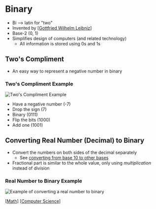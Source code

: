 # Binary

- Bi --> latin for "two"
- Invented by [[Gottfried Wilhelm Leibniz]]
- Base-2 (0, 1)
- Simplifies design of computers (and related technology)
  - All information is stored using 0s and 1s

## Two's Compliment

- An easy way to represent a negative number in binary

### Two's Compliment Example

![Two's Compliment Example](/assets/second-brain/2020-09-17-16-56-19.png)

- Have a negative number (-7)
- Drop the sign (7)
- Binary (0111)
- Flip the bits (1000)
- Add one (1001)

## Converting Real Number (Decimal) to Binary

- Convert the numbers on both sides of the decimal separately
  - See [converting from base 10 to other bases](/second-brain/decimal#converting-from-Base-10-to-Other-Bases)
- Fractional part is similar to the whole value, only using _multiplication_ instead of division

### Real Number to Binary Example

![Example of converting a real number to binary](/assets/second-brain/2020-09-17-14-42-35.png)

[[Math]] [[Computer Science]]

[//begin]: # "Autogenerated link references for markdown compatibility"
[Gottfried Wilhelm Leibniz]: gottfried-wilhelm-leibniz "Gottfried Wilhelm Leibniz"
[Math]: math "Math"
[Computer Science]: computer-science "Computer Science"
[//end]: # "Autogenerated link references"
